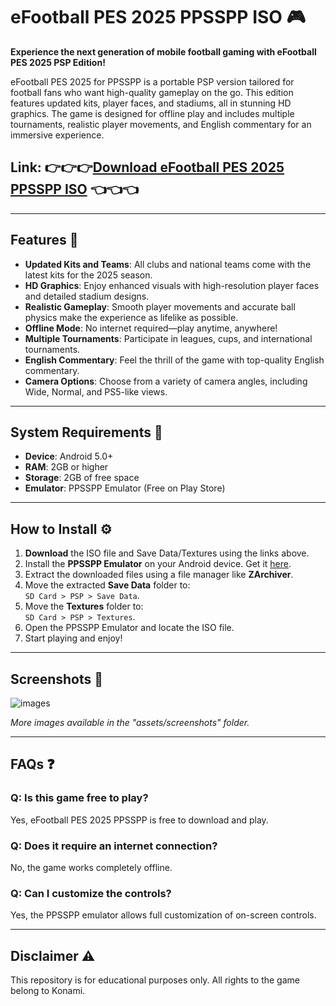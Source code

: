 # eFootball PES 2025 PPSSPP ISO 🎮  
**Experience the next generation of mobile football gaming with eFootball PES 2025 PSP Edition!**  

eFootball PES 2025 for PPSSPP is a portable PSP version tailored for football fans who want high-quality gameplay on the go. This edition features updated kits, player faces, and stadiums, all in stunning HD graphics. The game is designed for offline play and includes multiple tournaments, realistic player movements, and English commentary for an immersive experience.  

## Link: 👉👉👉[Download eFootball PES 2025 PPSSPP ISO](https://modxdroid.com.ng/efootball-pes-2025-ppsspp.html/) 👈👈👈

---

## Features 🚀  
- **Updated Kits and Teams**: All clubs and national teams come with the latest kits for the 2025 season.  
- **HD Graphics**: Enjoy enhanced visuals with high-resolution player faces and detailed stadium designs.  
- **Realistic Gameplay**: Smooth player movements and accurate ball physics make the experience as lifelike as possible.  
- **Offline Mode**: No internet required—play anytime, anywhere!  
- **Multiple Tournaments**: Participate in leagues, cups, and international tournaments.  
- **English Commentary**: Feel the thrill of the game with top-quality English commentary.  
- **Camera Options**: Choose from a variety of camera angles, including Wide, Normal, and PS5-like views.  

---

## System Requirements 📱  
- **Device**: Android 5.0+  
- **RAM**: 2GB or higher  
- **Storage**: 2GB of free space  
- **Emulator**: PPSSPP Emulator (Free on Play Store)  
  

---

## How to Install ⚙️  
1. **Download** the ISO file and Save Data/Textures using the links above.  
2. Install the **PPSSPP Emulator** on your Android device. Get it [here](https://www.ppsspp.org).  
3. Extract the downloaded files using a file manager like **ZArchiver**.  
4. Move the extracted **Save Data** folder to:  
   `SD Card > PSP > Save Data`.  
5. Move the **Textures** folder to:  
   `SD Card > PSP > Textures`.  
6. Open the PPSSPP Emulator and locate the ISO file.  
7. Start playing and enjoy!  

---

## Screenshots 📸  
![images](https://github.com/user-attachments/assets/e89bc3e7-abe6-44cc-82af-253a6674fbe3)


*More images available in the "assets/screenshots" folder.*  

---

## FAQs ❓  
### Q: Is this game free to play?  
Yes, eFootball PES 2025 PPSSPP is free to download and play.  

### Q: Does it require an internet connection?  
No, the game works completely offline.  

### Q: Can I customize the controls?  
Yes, the PPSSPP emulator allows full customization of on-screen controls.  

---

## Disclaimer ⚠️  
This repository is for educational purposes only. All rights to the game belong to Konami.
